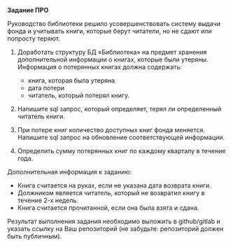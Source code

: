 **Задание ПРО**

Руководство библиотеки решило усовершенствовать систему выдачи фонда и учитывать книги, которые берут читатели, но не сдают или попросту теряют.

1. Доработать структуру БД «Библиотека» на предмет хранения дополнительной информации о книгах, которые были утеряны. Информация о потерянных книгах должна содержать:

    * книга, которая была утеряна
    * дата потери
    * читатель, который потерял книгу.

2. Напишите sql запрос, который определяет, терял ли определенный читатель книги.

3. При потере книг количество доступных книг фонда меняется. Напишите sql запрос на обновление соответствующей информации.

4. Определить сумму потерянных книг по каждому кварталу в течение года.

Дополнительная информация к заданию:  

* Книга считается на руках, если не указана дата возврата книги.
* Должником является читатель, который не возвратил книгу в течение 2-х недель.
* Книга считается прочитанной, если она была взята и сдана.

Результат выполнения задания необходимо выложить в github/gitlab и указать ссылку на Ваш репозиторий (не забудьте: репозиторий должен быть публичным).

